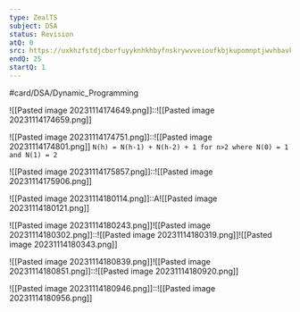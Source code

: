 ```yaml
---
type: ZealTS
subject: DSA
status: Revision
atQ: 0
src: https://uxkhzfstdjcborfuyyknhkhbyfnskrywvveioufkbjkupomnptjwvhbavkysuhi.vercel.app/solution.html?testId=627106a414fd43156e627cd2&test_id=36
endQ: 25
startQ: 1
---
```

#card/DSA/Dynamic_Programming 

![[Pasted image 20231114174649.png]]::![[Pasted image 20231114174659.png]] <!--SR:!2023-12-02,4,170-->

![[Pasted image 20231114174751.png]]::![[Pasted image 20231114174801.png]] `N(h) = N(h-1) + N(h-2) + 1 for n>2 where N(0) = 1 and N(1) = 2` <!--SR:!2023-11-28,4,180-->

![[Pasted image 20231114175857.png]]::![[Pasted image 20231114175906.png]] <!--SR:!2023-12-06,8,190-->

![[Pasted image 20231114180114.png]]::A![[Pasted image 20231114180121.png]] <!--SR:!2023-11-29,5,180-->

![[Pasted image 20231114180243.png]]![[Pasted image 20231114180302.png]]::![[Pasted image 20231114180319.png]]![[Pasted image 20231114180343.png]] <!--SR:!2023-11-26,4,176-->

![[Pasted image 20231114180839.png]]![[Pasted image 20231114180851.png]]::![[Pasted image 20231114180920.png]] <!--SR:!2023-12-07,9,190-->


![[Pasted image 20231114180946.png]]::![[Pasted image 20231114180956.png]] <!--SR:!2023-11-26,4,170-->


